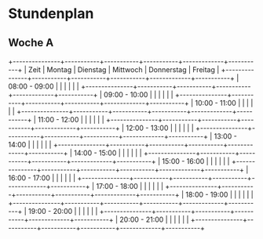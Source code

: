 # Stundenplan
## Woche A
+---------------+-----------+-----------+-----------+-------------+-----------+
| Zeit          | Montag    | Dienstag  | Mittwoch  | Donnerstag  | Freitag   |
+---------------+-----------+-----------+-----------+-------------+-----------+
| 08:00 - 09:00 |           |           |           |             |           |
+---------------+-----------+-----------+-----------+-------------+-----------+
| 09:00 - 10:00 |           |           |           |             |           |
+---------------+-----------+-----------+-----------+-------------+-----------+
| 10:00 - 11:00 |           |           |           |             |           |
+---------------+-----------+-----------+-----------+-------------+-----------+
| 11:00 - 12:00 |           |           |           |             |           |
+---------------+-----------+-----------+-----------+-------------+-----------+
| 12:00 - 13:00 |           |           |           |             |           |
+---------------+-----------+-----------+-----------+-------------+-----------+
| 13:00 - 14:00 |           |           |           |             |           |
+---------------+-----------+-----------+-----------+-------------+-----------+
| 14:00 - 15:00 |           |           |           |             |           |
+---------------+-----------+-----------+-----------+-------------+-----------+
| 15:00 - 16:00 |           |           |           |             |           |
+---------------+-----------+-----------+-----------+-------------+-----------+
| 16:00 - 17:00 |           |           |           |             |           |
+---------------+-----------+-----------+-----------+-------------+-----------+
| 17:00 - 18:00 |           |           |           |             |           |
+---------------+-----------+-----------+-----------+-------------+-----------+
| 18:00 - 19:00 |           |           |           |             |           |
+---------------+-----------+-----------+-----------+-------------+-----------+
| 19:00 - 20:00 |           |           |           |             |           |
+---------------+-----------+-----------+-----------+-------------+-----------+
| 20:00 - 21:00 |           |           |           |             |           |
+---------------+-----------+-----------+-----------+-------------+-----------+
